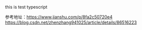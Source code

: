 this is test typescript

参考地址：https://www.jianshu.com/p/8fa2c50720e4   https://blog.csdn.net/zhenzhang941025/article/details/86516223